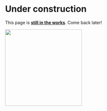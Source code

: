 <div>

# Under construction
This page is <u>**still in the works**</u>. Come back later!

<img style="width:250px; height:250px;" src="https://images.rbxcdn.com/9281912c23312bc0d08ab750afa588cc.png"/>

</div>